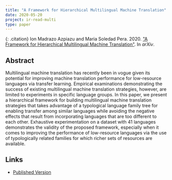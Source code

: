 ```yaml
---
title: "A Framework for Hierarchical Multilingual Machine Translation"
date: 2020-05-20
project: ir-read-multi
type: paper
---
```


{: .citation}
Ion Madrazo Azpiazu and Maria Soledad Pera. 2020. ["A Framework for Hierarchical Multilingual Machine Translation"](#). In <cite>arXiv</cite>.

## Abstract

Multilingual machine translation has recently been in vogue given its potential for improving machine translation performance for low-resource languages via transfer learning. Empirical examinations demonstrating the success of existing multilingual machine translation strategies, however, are limited to experiments in specific language groups. In this paper, we present a hierarchical framework for building multilingual machine translation strategies that takes advantage of a typological language family tree for enabling transfer among similar languages while avoiding the negative effects that result from incorporating languages that are too different to each other. Exhaustive experimentation on a dataset with 41 languages demonstrates the validity of the proposed framework, especially when it comes to improving the performance of low-resource languages via the use of typologically related families for which richer sets of resources are available.

## Links

* [Published Version](https://arxiv.org/abs/2005.05507s)

